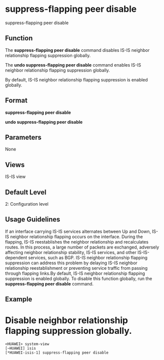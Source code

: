 suppress-flapping peer disable
==============================

suppress-flapping peer disable

Function
--------



The **suppress-flapping peer disable** command disables IS-IS neighbor relationship flapping suppression globally.

The **undo suppress-flapping peer disable** command enables IS-IS neighbor relationship flapping suppression globally.



By default, IS-IS neighbor relationship flapping suppression is enabled globally.


Format
------

**suppress-flapping peer disable**

**undo suppress-flapping peer disable**


Parameters
----------

None

Views
-----

IS-IS view


Default Level
-------------

2: Configuration level


Usage Guidelines
----------------

If an interface carrying IS-IS services alternates between Up and Down, IS-IS neighbor relationship flapping occurs on the interface. During the flapping, IS-IS reestablishes the neighbor relationship and recalculates routes. In this process, a large number of packets are exchanged, adversely affecting neighbor relationship stability, IS-IS services, and other IS-IS-dependent services, such as BGP. IS-IS neighbor relationship flapping suppression can address this problem by delaying IS-IS neighbor relationship reestablishment or preventing service traffic from passing through flapping links.By default, IS-IS neighbor relationship flapping suppression is enabled globally. To disable this function globally, run the **suppress-flapping peer disable** command.


Example
-------

# Disable neighbor relationship flapping suppression globally.
```
<HUAWEI> system-view
[~HUAWEI] isis
[*HUAWEI-isis-1] suppress-flapping peer disable

```